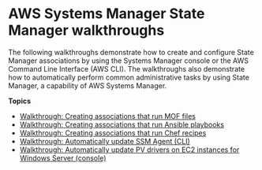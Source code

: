 # AWS Systems Manager State Manager walkthroughs<a name="sysman-state-walk"></a>

The following walkthroughs demonstrate how to create and configure State Manager associations by using the Systems Manager console or the AWS Command Line Interface \(AWS CLI\)\. The walkthroughs also demonstrate how to automatically perform common administrative tasks by using State Manager, a capability of AWS Systems Manager\.

**Topics**
+ [Walkthrough: Creating associations that run MOF files](systems-manager-state-manager-using-mof-file.md)
+ [Walkthrough: Creating associations that run Ansible playbooks](systems-manager-state-manager-ansible.md)
+ [Walkthrough: Creating associations that run Chef recipes](systems-manager-state-manager-chef.md)
+ [Walkthrough: Automatically update SSM Agent \(CLI\)](sysman-state-cli.md)
+ [Walkthrough: Automatically update PV drivers on EC2 instances for Windows Server \(console\)](sysman-state-pvdriver.md)